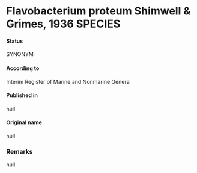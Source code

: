 # Flavobacterium proteum Shimwell & Grimes, 1936 SPECIES

#### Status
SYNONYM

#### According to
Interim Register of Marine and Nonmarine Genera

#### Published in
null

#### Original name
null

### Remarks
null